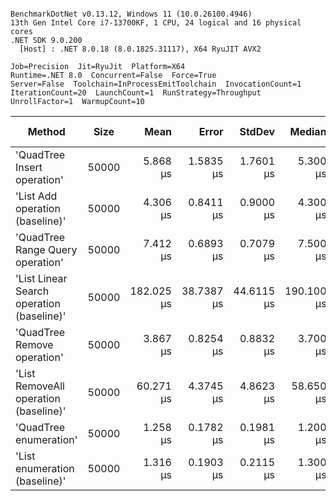 ```

BenchmarkDotNet v0.13.12, Windows 11 (10.0.26100.4946)
13th Gen Intel Core i7-13700KF, 1 CPU, 24 logical and 16 physical cores
.NET SDK 9.0.200
  [Host] : .NET 8.0.18 (8.0.1825.31117), X64 RyuJIT AVX2

Job=Precision  Jit=RyuJit  Platform=X64  
Runtime=.NET 8.0  Concurrent=False  Force=True  
Server=False  Toolchain=InProcessEmitToolchain  InvocationCount=1  
IterationCount=20  LaunchCount=1  RunStrategy=Throughput  
UnrollFactor=1  WarmupCount=10  

```
| Method                                    | Size  | Mean       | Error      | StdDev     | Median     | Min        | Max        | Ratio | RatioSD | Allocated | Alloc Ratio |
|------------------------------------------ |------ |-----------:|-----------:|-----------:|-----------:|-----------:|-----------:|------:|--------:|----------:|------------:|
| &#39;QuadTree Insert operation&#39;               | 50000 |   5.868 μs |  1.5835 μs |  1.7601 μs |   5.300 μs |   3.800 μs |   9.600 μs |  1.50 |    0.81 |   1.68 KB |        1.00 |
| &#39;List Add operation (baseline)&#39;           | 50000 |   4.306 μs |  0.8411 μs |  0.9000 μs |   4.300 μs |   2.400 μs |   6.000 μs |  1.00 |    0.00 |   1.68 KB |        1.00 |
| &#39;QuadTree Range Query operation&#39;          | 50000 |   7.412 μs |  0.6893 μs |  0.7079 μs |   7.500 μs |   6.200 μs |   9.000 μs |  1.78 |    0.48 |   2.03 KB |        1.21 |
| &#39;List Linear Search operation (baseline)&#39; | 50000 | 182.025 μs | 38.7387 μs | 44.6115 μs | 190.100 μs | 105.700 μs | 236.500 μs | 42.61 |   13.21 |   1.84 KB |        1.10 |
| &#39;QuadTree Remove operation&#39;               | 50000 |   3.867 μs |  0.8254 μs |  0.8832 μs |   3.700 μs |   2.700 μs |   5.700 μs |  0.94 |    0.33 |   1.68 KB |        1.00 |
| &#39;List RemoveAll operation (baseline)&#39;     | 50000 |  60.271 μs |  4.3745 μs |  4.8623 μs |  58.650 μs |  53.150 μs |  72.150 μs | 14.74 |    4.55 |   1.45 KB |        0.87 |
| &#39;QuadTree enumeration&#39;                    | 50000 |   1.258 μs |  0.1782 μs |  0.1981 μs |   1.200 μs |   1.000 μs |   1.700 μs |  0.30 |    0.07 |   1.66 KB |        0.99 |
| &#39;List enumeration (baseline)&#39;             | 50000 |   1.316 μs |  0.1903 μs |  0.2115 μs |   1.300 μs |   1.000 μs |   1.800 μs |  0.33 |    0.12 |   1.66 KB |        0.99 |
